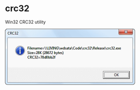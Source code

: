 # crc32
Win32 CRC32 utility

![alt text](https://github.com/lenniea/crc32/raw/master/Doc/Screenshot.png "Screenshot")
